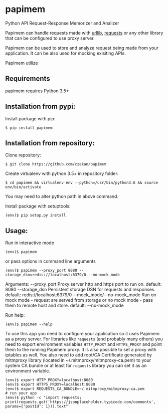 papimem
=======

Python API Request-Response Memorizer and Analizer

Papimem can handle requests made with [urllib](https://docs.python.org/3/library/urllib.html), 
[requests](docs.python-requests.org/en/master/) or any other library that can be configured to use proxy server.

Papimem can be used to store and analyze request being made from your application. It can be also used for mocking exisiting APIs.

Papimem utilize 

## Requirements

papimem requires Python 3.5+


## Installation from pypi:

Install package with pip:
```
$ pip install papimem
```

## Installation from repository:

Clone repository:
```
$ git clone https://github.com/czekan/papimem
```

Create virtualenv with python 3.5+ in repository folder:
```
$ cd papimem && virtualenv env --python=/usr/bin/python3.6 && source env/bin/activate
```
You may need to alter python path in above command.

Install package with setuptools:
```
(env)$ pip setup.py install
```

## Usage:

Run in interactive mode
```
(env)$ papimem
```
or pass options in command line arguments
```
(env)$ papimem --proxy_port 8080 --storage_dsn=redis://localhost:6379/0 --no-mock_mode
```

Arguments:
 --proxy_port  Proxy server http and https port to run on. default: 8080
 --storage_dsn Persistent storage DSN for requests and responses. default: redis://localhost:6379/0
 --mock_mode/--no-mock_mode  Run on mock mode - request are served from storage
                             or no mock mode - pass them to remote host and store.
                             default: --no-mock_mode

Run help:
```
(env)$ papimem --help
```

To use this app you need to configure your application so it uses Papimem as a proxy server.
For libraries like `requests` (and probably many others) you need to export environment variables `HTTP_PROXY`
and `HTTPS_PROXY` and point them to the running Papimem proxy. It is also possible to set a proxy with iptables as well.
You also need to add root/CA Certificate generated by mitmproxy library (located in ~/.mitmproxy/mitmproxy-ca.pem)
to your system CA bundle or at least for `requests` library you can set it as an environment variable.

```
(env)$ export HTTP_PROXY=localhost:8080
(env)$ export HTTPS_PROXY=localhost:8080
(env)$ export REQUESTS_CA_BUNDLE=~/.mitmproxy/mitmproxy-ca.pem
# run your app
(env)$ python -c "import requests; print(requests.get('https://jsonplaceholder.typicode.com/comments', params={'postId': 1})).text" 
```
